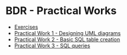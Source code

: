 # BDR - Practical Works

- [Exercises](exercises)
- [Practical Work 1 - Designing UML diagrams](pw01)
- [Practical Work 2 - Basic SQL table creation](pw02)
- [Practical Work 3 - SQL queries](pw03)

